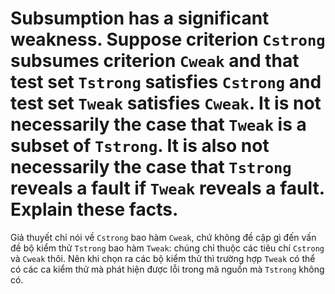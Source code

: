 #  Subsumption has a significant weakness. Suppose criterion ```Cstrong``` subsumes criterion ```Cweak``` and that test set ```Tstrong``` satisfies ```Cstrong``` and test set ```Tweak``` satisfies ```Cweak```. It is not necessarily the case that ```Tweak``` is a subset of ```Tstrong```. It is also not necessarily the case that ```Tstrong``` reveals a fault if ```Tweak``` reveals a fault. Explain these facts.

Giả thuyết chỉ nói về ```Cstrong``` bao hàm ```Cweak```, chứ không đề cập gì đến vấn đề bộ kiểm thử ```Tstrong``` bao hàm ```Tweak```: chúng chỉ thuộc các tiêu chí ```Cstrong``` và ```Cweak``` thôi. Nên khi chọn ra các bộ kiểm thử thì trường hợp ```Tweak``` có thể có các ca kiểm thử mà phát hiện được lỗi trong mã nguồn mà ```Tstrong``` không có.